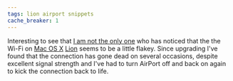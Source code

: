 ```yaml
---
tags: lion airport snippets
cache_breaker: 1
---
```


Interesting to see that [I am not the only one](http://osxdaily.com/2011/07/22/wifi-dropping-in-os-x-lion-fixes/) who has noticed that the the Wi-Fi on [Mac OS X](/wiki/Mac_OS_X) [Lion](/wiki/Lion) seems to be a little flakey. Since upgrading I've found that the connection has gone dead on several occasions, despite excellent signal strength and I've had to turn AirPort off and back on again to kick the connection back to life.
